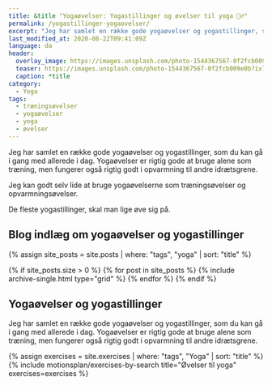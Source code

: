 ```yaml
---
title: &title "Yogaøvelser: Yogastillinger og øvelser til yoga 🧘‍♂️"
permalink: /yogastillinger-yogaovelser/
excerpt: "Jeg har samlet en række gode yogaøvelser og yogastillinger, som du kan gå i gang med allerede i dag. Yogaøvelser er rigtig gode at bruge alene som træning, men fungerer også rigtig godt i opvarmning til andre idrætsgrene."
last_modified_at: 2020-08-22T09:41:09Z
language: da
header:
  overlay_image: https://images.unsplash.com/photo-1544367567-0f2fcb009e0b?ixlib=rb-1.2.1&auto=format&fit=crop&h=630&w=1200&q=60
  teaser: https://images.unsplash.com/photo-1544367567-0f2fcb009e0b?ixlib=rb-1.2.1&auto=format&fit=crop&h=300&w=400&q=10
  caption: *title
category:
  - Yoga
tags:
  - træningsøvelser
  - yogaøvelser
  - yoga
  - øvelser
---
```


Jeg har samlet en række gode yogaøvelser og yogastillinger, som du kan gå i gang med allerede i dag. Yogaøvelser er rigtig gode at bruge alene som træning, men fungerer også rigtig godt i opvarmning til andre idrætsgrene.

Jeg kan godt selv lide at bruge yogaøvelserne som træningsøvelser og opvarmningsøvelser. 

De fleste yogastillinger, skal man lige øve sig på.

## Blog indlæg om yogaøvelser og yogastillinger

<div class="feature__wrapper">

{% assign site_posts = site.posts | where: "tags", "yoga" | sort: "title" %}

{% if site_posts.size > 0 %}
  {% for post in site_posts %}
    {% include archive-single.html type="grid" %}
  {% endfor %}
{% endif %}

</div>

## Yogaøvelser og yogastillinger

Jeg har samlet en række gode yogaøvelser og yogastillinger, som du kan gå i gang med allerede i dag. Yogaøvelser er rigtig gode at bruge alene som træning, men fungerer også rigtig godt i opvarmning til andre idrætsgrene.

{% assign exercises = site.exercises | where: "tags", "Yoga" | sort: "title" %}
{% include motionsplan/exercises-by-search title="Øvelser til yoga" exercises=exercises %}
